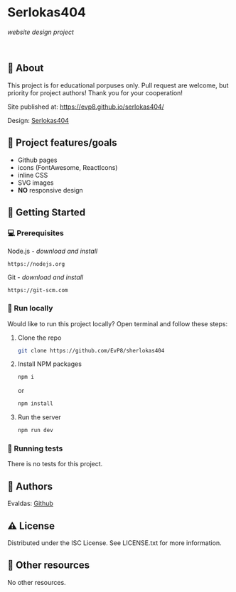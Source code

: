 # Serlokas404

_website design project_

<br>

## 🌟 About

This project is for educational porpuses only. Pull request are welcome, but priority for project authors! Thank you for your cooperation!

Site published at: https://evp8.github.io/serlokas404/

Design: [Serlokas404](https://www.pinterest.com/pin/464293042832100522/)

## 🎯 Project features/goals

-   Github pages
-   icons (FontAwesome, ReactIcons)
-   inline CSS
-   SVG images
-   **NO** responsive design

## 🧰 Getting Started

### 💻 Prerequisites

Node.js - _download and install_

```
https://nodejs.org
```

Git - _download and install_

```
https://git-scm.com
```

### 🏃 Run locally

Would like to run this project locally? Open terminal and follow these steps:

1. Clone the repo
    ```sh
    git clone https://github.com/EvP8/sherlokas404
    ```
2. Install NPM packages
    ```sh
    npm i
    ```
    or
    ```sh
    npm install
    ```
3. Run the server
    ```sh
    npm run dev
    ```

### 🧪 Running tests

There is no tests for this project.

## 🎅 Authors

Evaldas: [Github](https://github.com/EvP8)

## ⚠️ License

Distributed under the ISC License. See LICENSE.txt for more information.

## 🔗 Other resources

No other resources.